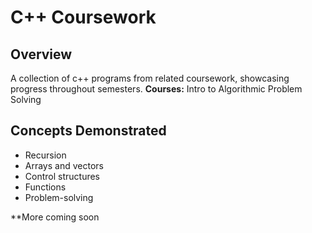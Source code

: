 # C++ Coursework

## Overview
A collection of c++ programs from related coursework, showcasing progress throughout semesters. 
**Courses:** Intro to Algorithmic Problem Solving

## Concepts Demonstrated
- Recursion
- Arrays and vectors
- Control structures
- Functions
- Problem-solving

**More coming soon
